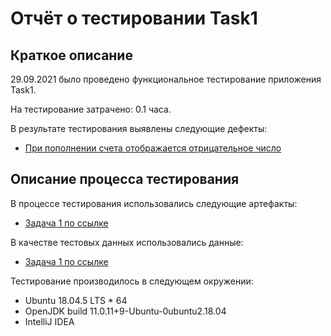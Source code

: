 # Отчёт о тестировании Task1

## Краткое описание

29.09.2021 было проведено функциональное тестирование приложения Task1.

На тестирование затрачено: 0.1 часа.

В результате тестирования выявлены следующие дефекты:

* [При пополнении счета отображается отрицательное число](https://github.com/Alexabelyatskaya/Java_1.1/issues/1)

## Описание процесса тестирования

В процессе тестирования использовались следующие артефакты:

* [Задача 1 по ссылке](https://github.com/netology-code/javaqa-homeworks/blob/master/intro/MERGED.md)

В качестве тестовых данных использовались данные:
* [Задача 1 по ссылке](https://github.com/netology-code/javaqa-homeworks/blob/master/intro/MERGED.md)

Тестирование производилось в следующем окружении:
* Ubuntu 18.04.5 LTS * 64
* OpenJDK build 11.0.11+9-Ubuntu-0ubuntu2.18.04
* IntelliJ IDEA
